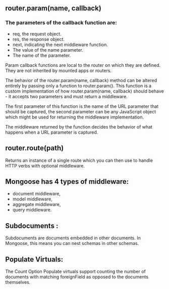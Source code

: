 ## router.param(name, callback)

### The parameters of the callback function are:
* req, the request object.
* res, the response object.
* next, indicating the next middleware function.
* The value of the name parameter.
* The name of the parameter.

Param callback functions are local to the router on which they are defined. They are not inherited by mounted apps or routers.

The behavior of the router.param(name, callback) method can be altered entirely by passing only a function to router.param(). This function is a custom implementation of how router.param(name, callback) should behave - it accepts two parameters and must return a middleware.

The first parameter of this function is the name of the URL parameter that should be captured, the second parameter can be any JavaScript object which might be used for returning the middleware implementation.

The middleware returned by the function decides the behavior of what happens when a URL parameter is captured.

## router.route(path)

Returns an instance of a single route which you can then use to handle HTTP verbs with optional middleware.

## Mongoose has 4 types of middleware:
* document middleware,
* model middleware,
* aggregate middleware, 
* query middleware.


## Subdocuments :
Subdocuments are documents embedded in other documents. In Mongoose, this means you can nest schemas in other schemas.

## Populate Virtuals:
 The Count Option Populate virtuals support counting the number of documents with matching foreignField as opposed to the documents themselves.